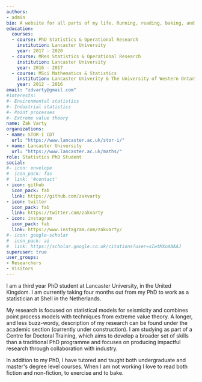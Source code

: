 ```yaml
---
authors:
- admin
bio: A website for all parts of my life. Running, reading, baking, and worrying about uncertainty.
education:
  courses:
  - course: PhD Statistics & Operational Research
    institution: Lancaster University
    year: 2017 - 2020
  - course: MRes Statistics & Operational Research
    institution: Lancaster University
    year: 2016 - 2017
  - course: MSci Mathematics & Statistics
    institution: Lancaster Univerity & The University of Western Ontario
    year: 2012 - 2016
email: "zdvarty@gmail.com"
#interests:
#- Environmental statistics 
#- Industrial statistics
#- Point processes
#- Extreme value theory
name: Zak Varty
organizations:
- name: STOR-i CDT
  url: "https://www.lancaster.ac.uk/stor-i/"
- name: Lancaster University
  url: "https://www.lancaster.ac.uk/maths/"
role: Statistics PhD Student
social:
#- icon: envelope
#  icon_pack: fas
#  link: '#contact'
- icon: github
  icon_pack: fab
  link: https://github.com/zakvarty
- icon: twitter
  icon_pack: fab
  link: https://twitter.com/zakvarty
- icon: instagram
  icon_pack: fab
  link: https://www.instagram.com/zakvarty/
#- icon: google-scholar
#  icon_pack: ai
#  link: https://scholar.google.co.uk/citations?user=sIwtMXoAAAAJ
superuser: true
user_groups:
- Researchers
- Visitors
---
```



I am a third year PhD student at Lancaster University, in the United Kingdom. I am currently taking four months out from my PhD to work as a statistician at Shell in the Netherlands.

My research is focused on statistical models for seismicity and combines point process models with techniques from extreme value theory. A longer, and less buzz-wordy, description of my research can be found under the academic section (currently under construction). I am studying as part of a Centre for Doctoral Training, which aims to develop a broader set of skills than a traditional PhD programme and focuses on producing impactful research through collaboration with industry. 

In addition to my PhD, I have tutored and taught both undergraduate and master's degree level courses. When I am not working I love to read both fiction and non-fiction, to exercise and to bake.

